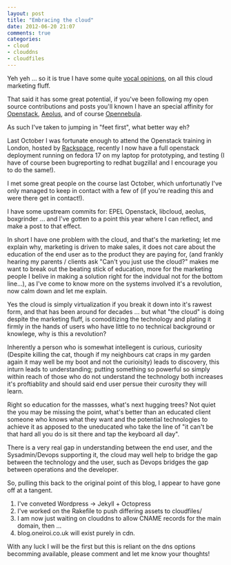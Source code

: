 ```yaml
---
layout: post
title: "Embracing the cloud"
date: 2012-06-20 21:07
comments: true
categories:
- cloud
- clouddns
- cloudfiles
---
```


Yeh yeh ... so it is true I have some quite [vocal opinions](https://blog.oneiroi.co.uk/hosting/cloud-hosting-my-views/), on all this cloud marketing fluff.

That said it has some great potential, if you've been following my open source contributions and posts you'll known I have an special affinity for [Openstack](https://openstack.org), [Aeolus](https://aeolusproject.org/), and of course [Opennebula](https://opennebula.org/).

As such I've taken to jumping in "feet first", what better way eh?

Last October I was fortunate enough to attend the Openstack training in London, hosted by [Rackspace](https://rackspace.com), recently I now have a full openstack deployment running on fedora 17 on my laptop for prototyping, and testing (I have of course been bugreporting to redhat bugzilla! and I encourage you to do the same!).

I met some great people on the course last October, which unfortunatly I've only managed to keep in contact with a few of (if you're reading this and were there get in contact!).

I have some upstream commits for: EPEL Openstack, libcloud, aeolus, boxgrinder ... and I've gotten to a point this year where I can reflect, and make a post to that effect.

In short I have one problem with the cloud, and that's the marketing; let me explain why, marketing is driven to make sales, it does not care about the education of the end user as to the product they are paying for, (and frankly hearing my parents / clients ask "Can't you just use the cloud?" makes me want to break out the beating stick of education, more for the marketing people I belive in making a solution right for the indvidual not for the bottom line...), as I've come to know more on the systems involved it's a revolution, now calm down and let me explain.

Yes the cloud is simply virtualization if you break it down into it's rawest form, and that has been around for decades ... but what "the cloud" is doing despite the marketing fluff, is comoditizing the technology and plating it firmly in the hands of users who have little to no technical background or knowlege, why is this a revolution? 

Inherently a person who is somewhat intellegent is curious, curiosity (Despite killing the cat, though if my neighbours cat craps in my garden again it may well be my boot and not the curioisity) leads to discovery, this inturn leads to understanding; putting something so powerful so simply within reach of those who do not understand the technology both increases it's proftiablity and should said end user persue their curosity they will learn.

Right so education for the massses, what's next hugging trees?
Not quiet the you may be missing the point, what's better than an educated client someone who knows what they want and the potential technologies to achieve it as apposed to the uneducated who take the line of "it can't be that hard all you do is sit there and tap the keyboard all day".

There is a very real gap in understanding between the end user, and the Sysadmin/Devops supporting it, the cloud may well help to bridge the gap between the technology and the user, such as Devops bridges the gap between operations and the developer.

So, pulling this back to the original point of this blog, I appear to have gone off at a tangent.

1. I've conveted Wordpress -> Jekyll + Octopress
2. I've worked on the Rakefile to push differing assets to cloudfiles/
3. I am now just waiting on clouddns to allow CNAME records for the main domain, then ...
4. blog.oneiroi.co.uk will exist purely in cdn.

With any luck I will be the first but this is reliant on the dns options becomming available, please comment and let me know your thoughts!


